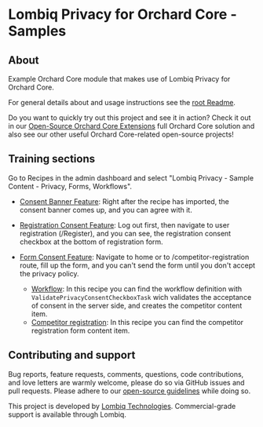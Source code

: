 # Lombiq Privacy for Orchard Core - Samples

## About

Example Orchard Core module that makes use of Lombiq Privacy for Orchard Core.

For general details about and usage instructions see the [root Readme](../Readme.md).

Do you want to quickly try out this project and see it in action? Check it out in our [Open-Source Orchard Core Extensions](https://github.com/Lombiq/Open-Source-Orchard-Core-Extensions) full Orchard Core solution and also see our other useful Orchard Core-related open-source projects!

## Training sections

Go to Recipes in the admin dashboard and select "Lombiq Privacy - Sample Content - Privacy, Forms, Workflows".

- [Consent Banner Feature](../Readme.md#consent-banner-feature): Right after the recipe has imported, the consent banner comes up, and you can agree with it.
- [Registration Consent Feature](../Readme.md#registration-consent-feature): Log out first, then navigate to user registration (/Register), and you can see, the registration consent checkbox at the bottom of registration form.
- [Form Consent Feature](../Readme.md#form-consent-feature): Navigate to home or to /competitor-registration route, fill up the form, and you can't send the form until you don't accept the privacy policy.

  - [Workflow](Recipes/Lombiq.Privacy.Samples.WorkflowType.recipe.json): In this recipe you can find the workflow definition with `ValidatePrivacyConsentCheckboxTask` wich validates the acceptance of consent in the server side, and creates the competitor content item.
  - [Competitor registration](Recipes/Lombiq.Privacy.Samples.Content.recipe.json): In this recipe you can find the competitor registration form content item.

## Contributing and support

Bug reports, feature requests, comments, questions, code contributions, and love letters are warmly welcome, please do so via GitHub issues and pull requests. Please adhere to our [open-source guidelines](https://lombiq.com/open-source-guidelines) while doing so.

This project is developed by [Lombiq Technologies](https://lombiq.com/). Commercial-grade support is available through Lombiq.
